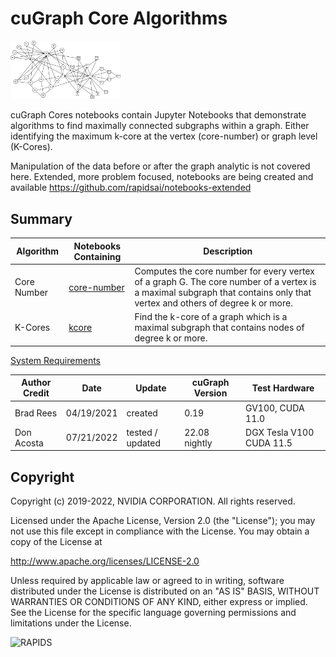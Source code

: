 
# cuGraph Core Algorithms

<img src="../../img/zachary_black_lines.png" width="35%"/>

cuGraph Cores notebooks contain Jupyter Notebooks that demonstrate algorithms to find maximally connected subgraphs within a graph. Either identifying the maximum k-core at the vertex (core-number) or graph  level (K-Cores).

Manipulation of the data before or after the graph analytic is not covered here.   Extended, more problem focused, notebooks are being created and available https://github.com/rapidsai/notebooks-extended

## Summary

|Algorithm          |Notebooks Containing                                                     |Description                                                  |
| --------------- | ------------------------------------------------------------ | ------------------------------------------------------------ |
|Core Number   | [core-number](core-number.ipynb)   | Computes the core number for every vertex of a graph G. The core number of a vertex is a maximal subgraph that contains only that vertex and others of degree k or more. |
|K-Cores | [kcore](kcore.ipynb)               |Find the k-core of a graph which is a maximal subgraph that contains nodes of degree k or more.|

[System Requirements](../../README.md#requirements)

| Author Credit |    Date    |  Update          | cuGraph Version |  Test Hardware |
| --------------|------------|------------------|-----------------|----------------|
| Brad Rees     | 04/19/2021 | created          | 0.19            | GV100, CUDA 11.0
| Don Acosta    | 07/21/2022 | tested / updated | 22.08 nightly   | DGX Tesla V100 CUDA 11.5

## Copyright

Copyright (c) 2019-2022, NVIDIA CORPORATION.  All rights reserved.

Licensed under the Apache License, Version 2.0 (the "License");  you may not use this file except in compliance with the License.  You may obtain a copy of the License at

http://www.apache.org/licenses/LICENSE-2.0 

Unless required by applicable law or agreed to in writing, software distributed under the License is distributed on an "AS IS" BASIS, WITHOUT WARRANTIES OR CONDITIONS OF ANY KIND, either express or implied.  See the License for the specific language governing permissions and limitations under the License.

![RAPIDS](../../img/rapids_logo.png)
